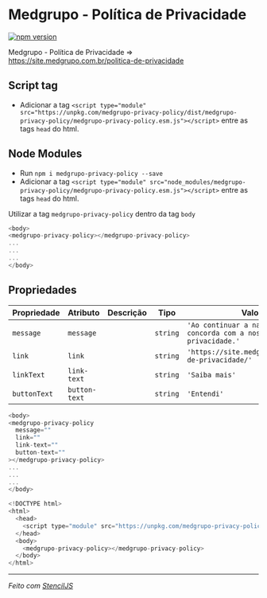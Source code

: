 # Medgrupo - Política de Privacidade 

[![npm version](https://badge.fury.io/js/medgrupo-privacy-policy.svg)](https://badge.fury.io/js/medgrupo-privacy-policy)

Medgrupo - Política de Privacidade => https://site.medgrupo.com.br/politica-de-privacidade

## Script tag

- Adicionar a tag `<script type="module" src="https://unpkg.com/medgrupo-privacy-policy/dist/medgrupo-privacy-policy/medgrupo-privacy-policy.esm.js"></script>` entre as tags `head` do html.

## Node Modules
- Run `npm i medgrupo-privacy-policy --save`
- Adicionar a tag `<script type="module" src="node_modules/medgrupo-privacy-policy/medgrupo-privacy-policy.esm.js"></script>` entre as tags `head` do html.

Utilizar a tag `medgrupo-privacy-policy` dentro da tag `body`

```javascript
<body>
<medgrupo-privacy-policy></medgrupo-privacy-policy>
...
...
...
</body>
```

## Propriedades

| Propriedade  | Atributo      | Descrição   | Tipo     | Valor padrão                                                                     |
| ------------ | ------------- | ----------- | -------- | -------------------------------------------------------------------------------- |
| `message`    | `message`     |             | `string` | `'Ao continuar a navegação, você concorda com a nossa política de privacidade.'` |
| `link`       | `link`        |             | `string` | `'https://site.medgrupo.com.br/politica-de-privacidade/'`                        |
| `linkText`   | `link-text`   |             | `string` | `'Saiba mais'`                                                                   |
| `buttonText` | `button-text` |             | `string` | `'Entendi'`                                                                      |


```javascript
<body>
<medgrupo-privacy-policy
  message=""
  link=""
  link-text=""
  button-text=""
></medgrupo-privacy-policy>
...
...
...
</body>
```

```javascript
<!DOCTYPE html>
<html>
  <head>
    <script type="module" src="https://unpkg.com/medgrupo-privacy-policy/dist/medgrupo-privacy-policy/medgrupo-privacy-policy.esm.js"></script>
  </head>
  <body>
    <medgrupo-privacy-policy></medgrupo-privacy-policy>
  </body>
</html>
```




----------------------------------------------

*Feito com [StencilJS](https://stenciljs.com/)*